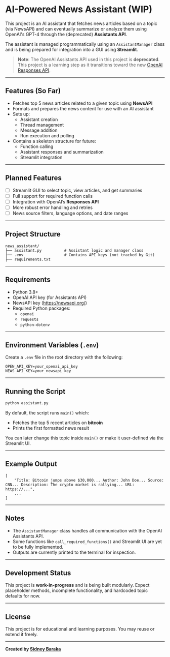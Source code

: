 # AI-Powered News Assistant (WIP)

This project is an AI assistant that fetches news articles based on a topic (via NewsAPI) and can eventually summarize or analyze them using OpenAI's GPT-4 through the (deprecated) **Assistants API**.

The assistant is managed programmatically using an `AssistantManager` class and is being prepared for integration into a GUI using **Streamlit**.

>  **Note**: The OpenAI Assistants API used in this project is **deprecated**. This project is a learning step as it transitions toward the new [OpenAI Responses API](https://platform.openai.com/docs/guides/responses).

---

##  Features (So Far)

- Fetches top 5 news articles related to a given topic using **NewsAPI**
- Formats and prepares the news content for use with an AI assistant
- Sets up:
  - Assistant creation
  - Thread management
  - Message addition
  - Run execution and polling
- Contains a skeleton structure for future:
  - Function calling
  - Assistant responses and summarization
  - Streamlit integration

---

##  Planned Features

- [ ] Streamlit GUI to select topic, view articles, and get summaries
- [ ] Full support for required function calls
- [ ] Integration with OpenAI’s **Responses API**
- [ ] More robust error handling and retries
- [ ] News source filters, language options, and date ranges

---

##  Project Structure

```
news_assistant/
├── assistant.py          # Assistant logic and manager class
├── .env                  # Contains API keys (not tracked by Git)
├── requirements.txt
```

---

##  Requirements

- Python 3.8+
- OpenAI API key (for Assistants API)
- NewsAPI key (https://newsapi.org/)
- Required Python packages:
  - `openai`
  - `requests`
  - `python-dotenv`

---

##  Environment Variables (`.env`)

Create a `.env` file in the root directory with the following:

```
OPEN_API_KEY=your_openai_api_key
NEWS_API_KEY=your_newsapi_key
```

---

##  Running the Script

```bash
python assistant.py
```

By default, the script runs `main()` which:
- Fetches the top 5 recent articles on **bitcoin**
- Prints the first formatted news result

You can later change this topic inside `main()` or make it user-defined via the Streamlit UI.

---

##  Example Output

```
[
    "Title: Bitcoin jumps above $30,000... Author: John Doe... Source: CNN... Description: The crypto market is rallying... URL: https://...",
    ...
]
```

---

##  Notes

- The `AssistantManager` class handles all communication with the OpenAI Assistants API.
- Some functions like `call_required_functions()` and Streamlit UI are yet to be fully implemented.
- Outputs are currently printed to the terminal for inspection.

---

##  Development Status

This project is **work-in-progress** and is being built modularly. Expect placeholder methods, incomplete functionality, and hardcoded topic defaults for now.

---

##  License

This project is for educational and learning purposes. You may reuse or extend it freely.

---

**Created by [Sidney Baraka](https://github.com/mathncode-sid)**
